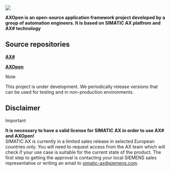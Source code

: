 
![](~/images/banner.png)


**AXOpen is an open-source application framework project developed by a group of automation engineers. It is based on SIMATIC AX platfrom and AX# technology**

## Source repositories

**[AX#](https://github.com/ix-ax/axsharp)**

**[AXOpen](https://github.com/ix-ax/AXOpen)**

>[!NOTE]
>This project is under development. We periodically release versions that can be used for testing and in non-production environments.

## Disclaimer

>[!IMPORTANT]
> **It is necessary to have a valid license for SIMATIC AX in order to use AX# and AXOpen!**  
SIMATIC AX is currently in a limited sales release in selected European countries only. You will need to request access from the AX team which will check if your use case is suitable for the current state of the product. The first step to getting the approval is contacting your local SIEMENS sales representative or writing an email to [simatic-ax@siemens.com](mailto:simatic-ax@siemens.com?subject=Request%20for%20access%20|%20SIMATIC%20AX%20for%20IX).

